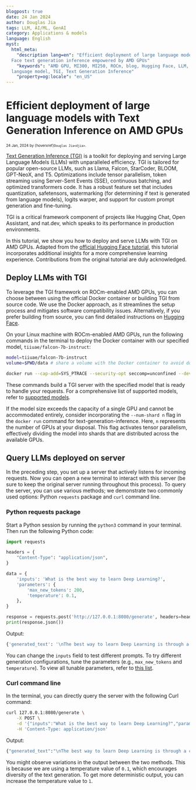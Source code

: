 ```yaml
---
blogpost: true
date: 24 Jan 2024
author: Douglas Jia
tags: LLM, AI/ML, GenAI
category: Applications & models
language: English
myst:
  html_meta:
    "description lang=en": "Efficient deployment of large language models with Hugging
  Face text generation inference empowered by AMD GPUs"
    "keywords": "AMD GPU, MI300, MI250, ROCm, blog, Hugging Face, LLM,
  language model, TGI, Text Generation Inference"
    "property=og:locale": "en_US"
---
```


# Efficient deployment of large language models with Text Generation Inference on AMD GPUs

<span style="font-size:0.7em;">24 Jan, 2024 by {hoverxref}`Douglas Jia<djia>`. </span>

[Text Generation Inference (TGI)](https://huggingface.co/docs/text-generation-inference/index) is a
toolkit for deploying and serving Large Language Models (LLMs) with unparalleled efficiency. TGI is
tailored for popular open-source LLMs, such as Llama, Falcon, StarCoder, BLOOM, GPT-NeoX, and T5.
Optimizations include tensor parallelism, token streaming using Server-Sent Events (SSE), continuous
batching, and optimized transformers code. It has a robust feature set that includes quantization,
safetensors, watermarking (for determining if text is generated from language models), logits warper,
and support for custom prompt generation and fine-tuning.

TGI is a critical framework component of projects like Hugging Chat, Open Assistant, and nat.dev,
which speaks to its performance in production environments.

In this tutorial, we show you how to deploy and serve LLMs with TGI on AMD GPUs. Adapted from the
[official Hugging Face tutorial](https://huggingface.co/docs/text-generation-inference/index), this
tutorial incorporates additional insights for a more comprehensive learning experience. Contributions
from the original tutorial are duly acknowledged.

## Deploy LLMs with TGI

To leverage the TGI framework on ROCm-enabled AMD GPUs, you can choose between using the
official Docker container or building TGI from source code. We use the Docker approach, as it
streamlines the setup process and mitigates software compatibility issues. Alternatively, if you prefer
building from source, you can find detailed instructions on
[Hugging Face](https://huggingface.co/docs/text-generation-inference/installation).

On your Linux machine with ROCm-enabled AMD GPUs, run the following commands in the terminal
to deploy the Docker container with our specified model, `tiiuae/falcon-7b-instruct`:

```sh
model=tiiuae/falcon-7b-instruct
volume=$PWD/data # share a volume with the Docker container to avoid downloading weights every run

docker run --cap-add=SYS_PTRACE --security-opt seccomp=unconfined --device=/dev/kfd --device=/dev/dri --group-add video --ipc=host --shm-size 1g -p 8080:80 -v $volume:/data ghcr.io/huggingface/text-generation-inference:1.3-rocm --model-id $model
```

These commands build a TGI server with the specified model that is ready to handle your requests. For
a comprehensive list of supported models, refer to
[supported models](https://huggingface.co/docs/text-generation-inference/supported_models).

If the model size exceeds the capacity of a single GPU and cannot be accommodated entirely, consider incorporating the `--num-shard n` flag in the `docker run` command for text-generation-inference. Here, `n` represents the number
of GPUs at your disposal. This flag activates tensor parallelism, effectively dividing the model into
shards that are distributed across the available GPUs.

## Query LLMs deployed on server

In the preceding step, you set up a server that actively listens for incoming requests. Now you can
open a new terminal to interact with this server (be sure to keep the original server running throughout
this process). To query the server, you can use various methods; we demonstrate two commonly used
options: Python `requests` package and `curl` command line.

### Python requests package

Start a Python session by running the `python3` command in your terminal. Then run the following
Python code:

```python
import requests

headers = {
    "Content-Type": "application/json",
}

data = {
    'inputs': 'What is the best way to learn Deep Learning?',
    'parameters': {
        'max_new_tokens': 200,
        'temperature': 0.1,
    },
}

response = requests.post('http://127.0.0.1:8080/generate', headers=headers, json=data)
print(response.json())
```

Output:

```sh
{'generated_text': '\nThe best way to learn Deep Learning is through a combination of hands-on practice and structured learning. Some popular resources for learning Deep Learning include online courses, such as those offered by Coursera or edX, and textbooks such as "Deep Learning" by Goodfellow, Bengio, and Courville. Additionally, participating in online coding challenges and competitions can help reinforce your knowledge and improve your skills.'}
```

You can change the `inputs` field to test different prompts. To try different generation configurations,
tune the parameters (e.g., `max_new_tokens` and `temperature`). To view all tunable parameters, refer
to [this list](https://huggingface.co/docs/transformers/main_classes/text_generation).

### Curl command line

In the terminal, you can directly query the server with the following Curl command:

```sh
curl 127.0.0.1:8080/generate \
    -X POST \
    -d '{"inputs":"What is the best way to learn Deep Learning?","parameters":{"max_new_tokens":200,"temperature":0.1}}' \
    -H 'Content-Type: application/json'
```

Output:

```sh
{"generated_text":"\nThe best way to learn Deep Learning is through a combination of hands-on practice and structured learning. Some popular ways to learn Deep Learning include taking online courses, attending workshops, and working on personal projects. It's also important to stay up-to-date on the latest research and developments in the field."}
```

You might observe variations in the output between the two methods. This is because we are using a
temperature value of `0.1`, which encourages diversity of the text generation. To get more deterministic
output, you can increase the temperature value to `1`.
